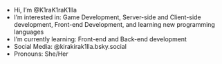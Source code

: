 - Hi, I’m @K1raK1raK1lla
- I’m interested in: Game Development, Server-side and Client-side development, Front-end Development, and learning new programming languages
- I’m currently learning: Front-end and Back-end development
- Social Media: @kirakirak1lla.bsky.social 
- Pronouns: She/Her
